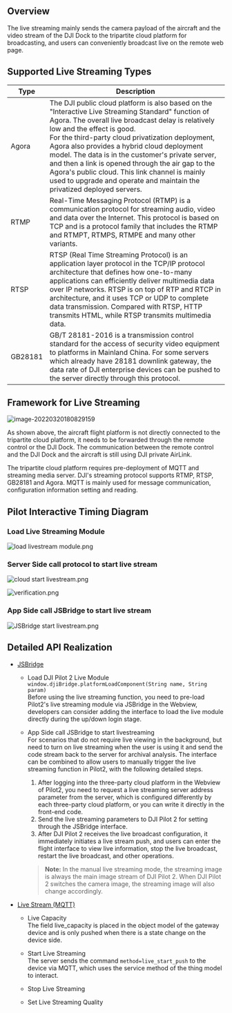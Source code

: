 ## Overview

The live streaming mainly sends the camera payload of the aircraft and the video stream of the DJI Dock to the tripartite cloud platform for broadcasting, and users can conveniently broadcast live on the remote web page.



## Supported Live Streaming Types

| Type    | Description                                                  |
| ------- | ------------------------------------------------------------ |
| Agora   | The DJI public cloud platform is also based on the "Interactive Live Streaming Standard" function of Agora. The overall live broadcast delay is relatively low and the effect is good. <br/>For the third-party cloud privatization deployment, Agora also provides a hybrid cloud deployment model. The data is in the customer's private server, and then a link is opened through the air gap to the Agora's public cloud. This link channel is mainly used to upgrade and operate and maintain the privatized deployed servers. | 
| RTMP    | Real-Time Messaging Protocol (RTMP) is a communication protocol for streaming audio, video and data over the Internet. This protocol is based on TCP and is a protocol family that includes the RTMP and RTMPT, RTMPS, RTMPE and many other variants. |
| RTSP    | RTSP (Real Time Streaming Protocol) is an application layer protocol in the TCP/IP protocol architecture that defines how one-to-many applications can efficiently deliver multimedia data over IP networks. RTSP is on top of RTP and RTCP in architecture, and it uses TCP or UDP to complete data transmission. Compared with RTSP, HTTP transmits HTML, while RTSP transmits multimedia data. |
| GB28181 | GB/T 28181-2016 is a transmission control standard for the access of security video equipment to platforms in Mainland China. For some servers which already have 28181 downlink gateway, the data rate of DJI enterprise devices can be pushed to the server directly through this protocol. |


## Framework for Live Streaming

![image-20220320180829159](https://terra-1-g.djicdn.com/84f990b0bbd145e6a3930de0c55d3b2b/admin/doc/0acd5856-2052-412e-9cf7-1c9622ce16bc.png)

As shown above, the aircraft flight platform is not directly connected to the tripartite cloud platform, it needs to be forwarded through the remote control or the DJI Dock. The communication between the remote control and the DJI Dock and the aircraft is still using DJI private AirLink.

The tripartite cloud platform requires pre-deployment of MQTT and streaming media server. DJI's streaming protocol supports RTMP, RTSP, GB28181 and Agora. MQTT is mainly used for message communication, configuration information setting and reading.





## Pilot Interactive Timing Diagram
### Load Live Streaming Module
![load livestream module.png](https://terra-1-g.djicdn.com/84f990b0bbd145e6a3930de0c55d3b2b/admin/doc/ae4afbb2-9f0d-4ed4-8975-46ef25b2bb4f.png)

### Server Side call protocol to start live stream
![cloud start livestream.png](https://terra-1-g.djicdn.com/84f990b0bbd145e6a3930de0c55d3b2b/admin/doc/eea10de0-3294-4ea1-a92c-d793ff6d2cde.png)

![verification.png](https://terra-1-g.djicdn.com/84f990b0bbd145e6a3930de0c55d3b2b/admin/doc/e2ad0700-3666-4bcd-8857-d79208f84d6e.png)

### App Side call JSBridge to start live stream
![JSBridge start livestream.png](https://terra-1-g.djicdn.com/84f990b0bbd145e6a3930de0c55d3b2b/admin/doc/e402b88d-98ac-4934-8999-9b68956b9c17.png)


## Detailed API Realization

* [JSBridge](https://developer.dji.com/doc/cloud-api-tutorial/en/api-reference/pilot-to-cloud/jsbridge.html)

  * Load DJI Pilot 2 Live Module `window.djiBridge.platformLoadComponent(String name, String param)`<br/>
    Before using the live streaming function, you need to pre-load Pilot2's live streaming module via JSBridge in the Webview, developers can consider adding the interface to load the live module directly during the up/down login stage.

  * App Side call JSBridge to start livestreaming<br/>
    For scenarios that do not require live viewing in the background, but need to turn on live streaming when the user is using it and send the code stream back to the server for archival analysis. The interface can be combined to allow users to manually trigger the live streaming function in Pilot2, with the following detailed steps.
      1. After logging into the three-party cloud platform in the Webview of Pilot2, you need to request a live streaming server address parameter from the server, which is configured differently by each three-party cloud platform, or you can write it directly in the front-end code.
      2. Send the live streaming parameters to DJI Pilot 2 for setting through the JSBridge interface.
      3. After DJI Pilot 2 receives the live broadcast configuration, it immediately initiates a live stream push, and users can enter the flight interface to view live information, stop the live broadcast, restart the live broadcast, and other operations.
      
      > **Note:** In the manual live streaming mode, the streaming image is always the main image stream of DJI Pilot 2. When DJI Pilot 2 switches the camera image, the streaming image will also change accordingly.

* [Live Stream (MQTT)](https://developer.dji.com/doc/cloud-api-tutorial/en/api-reference/pilot-to-cloud/mqtt/rc-plus/live.html)
  
  * Live Capacity<br/>
    The field live_capacity is placed in the object model of the gateway device and is only pushed when there is a state change on the device side.

  * Start Live Streaming<br/>
    The server sends the command ``method=live_start_push`` to the device via MQTT, which uses the service method of the thing model to interact.

  * Stop Live Streaming

  * Set Live Streaming Quality
